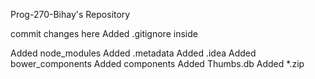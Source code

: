 
 Prog-270-Bihay's Repository

commit changes here
Added .gitignore
inside 

Added node_modules 
Added .metadata 
Added .idea 
Added bower_components 
Added components 
Added Thumbs.db
Added *.zip 
